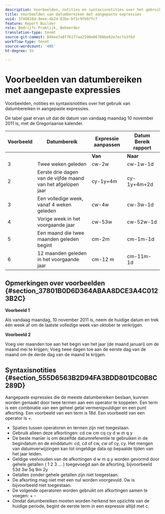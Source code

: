 ```yaml
---
description: Voorbeelden, notities en syntaxisnotities over het gebruik van datumbereiken in aangepaste expressies.
title: Voorbeelden van datumbereiken met aangepaste expressies
uuid: 3f46816d-9eee-4b2d-83be-bf1c9fb97fcf
feature: Report Builder
role: Bedrijfs Praktijk, Beheerder
translation-type: tm+mt
source-git-commit: 894ee7a8f761f7aa2590e06708be82e7ecfa3f6d
workflow-type: tm+mt
source-wordcount: '405'
ht-degree: 5%

---
```



# Voorbeelden van datumbereiken met aangepaste expressies

Voorbeelden, notities en syntaxisnotities over het gebruik van datumbereiken in aangepaste expressies.

De tabel gaat ervan uit dat de datum van vandaag maandag 10 november 2011 is, met de Gregoriaanse kalender.

| Voorbeeld | Datumbereik | Expressie aanpassen | Datum Bereik rapport |
|---|---|---|---|
|  |  | **Van** | **Naar** |  |
| 3 | Twee weken geleden | cw-2w | cw-1w-1d | 26 okt tot 1 nov. |
| 2 | Eerste drie dagen van de vijfde maand van het afgelopen jaar | cy-1y+4m | cy-1y+4m+2d | 1 mei tot en met 3 mei 2010 |
| 3 | Een volledige week, vanaf 4 weken geleden | cw-4w | cw-3w-1d | 12 okt tot en met 18 okt. |
| 4 | Vorige week in het voorgaande jaar | cw-53w | cw-52w-1d | nov. t/m 9 nov. 2010 |
| 5 | Een maand die twee maanden geleden begint | cm-2m | cm-1m-1d | 1 sep. t/m 30 sep. |
| 6 | 12 maanden geleden in het voorgaande jaar | cm-12 m | cm-11m-1d | 1 nov. t/m 30 nov. 2010 |

## Opmerkingen over voorbeelden {#section_37801B0D6D364ABAA8DCE3A4C0123B2C}

**Voorbeeld 1**

Als vandaag maandag, 10 november 2011 is, neem de huidige datum en trek één week af om de laatste volledige week van oktober te verkrijgen.

**Voorbeeld 2**

Voeg vier maanden toe aan het begin van het jaar (de maand januari) om de maand mei te krijgen; Voeg twee dagen toe aan de eerste dag van de maand om de derde dag van de maand te krijgen.

## Syntaxisnotities {#section_555D6563B2D94FA3BDD801DC0B8C289D}

Aangepaste expressies die de meeste datumbereiken beslaan, kunnen worden gemaakt door twee termen aan een operator te koppelen. Een term is een combinatie van een geheel getal vermenigvuldiger en een punt afkorting. Een voorbeeld van een term is 18d. Een voorbeeld van een operator is +.

* Spaties tussen operatoren en termen zijn niet toegestaan.
* Gebruik alleen deze afkortingen: cd cw cm cq cy d w m q y
* De beste manier is om dezelfde datumreferentie te gebruiken in de begindatum en de einddatum: cd, cd of cw, cw of cy, cy. Het mengen van datumverwijzingen kan tot ongeldige data op bepaalde tijden van het jaar leiden.
* Geldige veelvouden van de afkortingen d w m q y worden gevormd door gehele getallen ( 1 2 3 ... ) toegevoegd aan de afkorting, bijvoorbeeld 53d 3w 5q 9m 2y
* Getallen zonder gehele getallen zijn niet toegestaan.
* De afkorting mag niet met een nul worden voorgevuld. 0w is bijvoorbeeld niet toegestaan.
* De volgende operatoren worden gebruikt om afkortingen samen te voegen: + -
* Omdat datumbereiken moeten worden herkend ten opzichte van de huidige periode, begint de eerste term in een expressie altijd met c.

